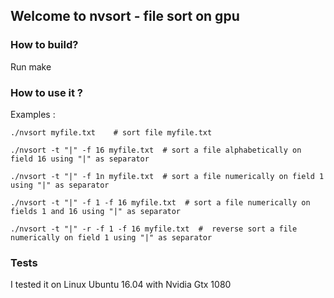 ## Welcome to nvsort - file sort on gpu

### How to build?

Run make

### How to use it ?

Examples :

```console
./nvsort myfile.txt    # sort file myfile.txt

./nvsort -t "|" -f 16 myfile.txt  # sort a file alphabetically on field 16 using "|" as separator

./nvsort -t "|" -f 1n myfile.txt  # sort a file numerically on field 1 using "|" as separator

./nvsort -t "|" -f 1 -f 16 myfile.txt  # sort a file numerically on fields 1 and 16 using "|" as separator

./nvsort -t "|" -r -f 1 -f 16 myfile.txt  #  reverse sort a file numerically on field 1 using "|" as separator
```

### Tests
I tested it on Linux Ubuntu 16.04 with Nvidia Gtx 1080
